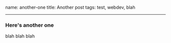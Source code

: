 
name: another-one
title: Another post
tags: test, webdev, blah

---

### Here's another one

blah blah blah

